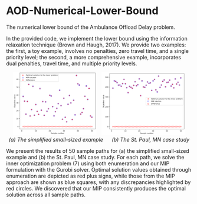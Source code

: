 # AOD-Numerical-Lower-Bound
The numerical lower bound of the Ambulance Offload Delay problem.

In the provided code, we implement the lower bound using the information relaxation technique (Brown and Haugh, 2017). We provide two examples: the first, a toy example, involves no penalties, zero travel time, and a single priority level; the second, a more comprehensive example, incorporates dual penalties, travel time, and multiple priority levels.

<p align="center">
  <img src="https://raw.githubusercontent.com/wenqian-xing/AOD-Lower-Bound/main/toy_example.png" alt="Simplified Small-Sized Example" style="width: 45%; margin-right: 10px;"/>
  <img src="https://raw.githubusercontent.com/wenqian-xing/AOD-Lower-Bound/main/real_case.png" alt="St. Paul, MN Case Study" style="width: 45%;"/>
  <br>
  <em>(a) The simplified small-sized example &nbsp;&nbsp;&nbsp;&nbsp; (b) The St. Paul, MN case study</em>
</p>
<p>We present the results of 50 sample paths for (a) the simplified small-sized example and (b) the St. Paul, MN case study. For each path, we solve the inner optimization problem (7) using both enumeration and our MIP formulation with the Gurobi solver. Optimal solution values obtained through enumeration are depicted as red plus signs, while those from the MIP approach are shown as blue squares, with any discrepancies highlighted by red circles. We discovered that our MIP consistently produces the optimal solution across all sample paths.</p>
